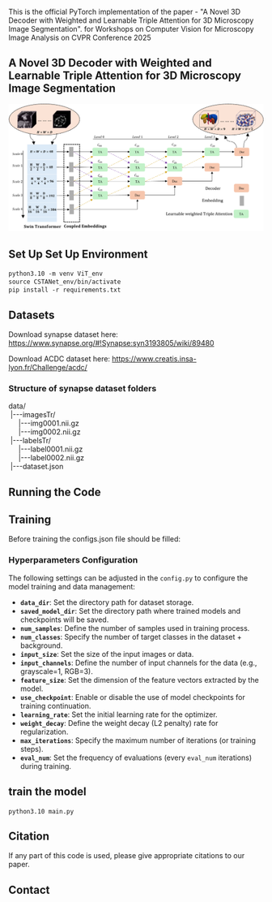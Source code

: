 
This is the official PyTorch implementation of the paper - "A Novel 3D Decoder with Weighted and Learnable Triple Attention for 3D Microscopy Image Segmentation". for Workshops on Computer Vision for Microscopy Image Analysis on CVPR Conference 2025

## A Novel 3D Decoder with Weighted and Learnable Triple Attention for 3D Microscopy Image Segmentation

![](diagram/model.png)

## Set Up Set Up Environment
```
python3.10 -m venv ViT_env 
source CSTANet_env/bin/activate 
pip install -r requirements.txt
```
## Datasets

Download synapse dataset here: https://www.synapse.org/#!Synapse:syn3193805/wiki/89480

Download ACDC dataset here: https://www.creatis.insa-lyon.fr/Challenge/acdc/


### Structure of synapse dataset folders 

data/  
&nbsp;|---imagesTr/  
&nbsp;&nbsp;&nbsp;&nbsp;&nbsp;|---img0001.nii.gz  
&nbsp;&nbsp;&nbsp;&nbsp;&nbsp;|---img0002.nii.gz  
&nbsp;|---labelsTr/  
&nbsp;&nbsp;&nbsp;&nbsp;&nbsp;|---label0001.nii.gz  
&nbsp;&nbsp;&nbsp;&nbsp;&nbsp;|---label0002.nii.gz  
&nbsp;|---dataset.json  


## Running the Code


## Training

Before training the configs.json file should be filled:

### Hyperparameters Configuration
The following settings can be adjusted in the `config.py` to configure the model training and data management:

- **`data_dir`**: Set the directory path for dataset storage.
- **`saved_model_dir`**: Set the directory path where trained models and checkpoints will be saved.
- **`num_samples`**: Define the number of samples used in training process.
- **`num_classes`**: Specify the number of target classes in the dataset + background.
- **`input_size`**: Set the size of the input images or data.
- **`input_channels`**: Define the number of input channels for the data (e.g., grayscale=1, RGB=3).
- **`feature_size`**: Set the dimension of the feature vectors extracted by the model.
- **`use_checkpoint`**: Enable or disable the use of model checkpoints for training continuation.
- **`learning_rate`**: Set the initial learning rate for the optimizer.
- **`weight_decay`**: Define the weight decay (L2 penalty) rate for regularization.
- **`max_iterations`**: Specify the maximum number of iterations (or training steps).
- **`eval_num`**: Set the frequency of evaluations (every `eval_num` iterations) during training.

## train the model 

```
python3.10 main.py  
```
<!-- ## Results

### Quantitative
![](diagram/synapse_num.jpg)

### Visulization 
## Synapse 
![](diagram/synapse_vis.jpg)

## ACDC
![](diagram/acdc_vis.png) -->

## Citation
If any part of this code is used, please give appropriate citations to our paper. <br />

## Contact
